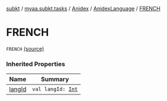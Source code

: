 [subkt](../../../index.md) / [myaa.subkt.tasks](../../index.md) / [Anidex](../index.md) / [AnidexLanguage](index.md) / [FRENCH](./-f-r-e-n-c-h.md)

# FRENCH

`FRENCH` [(source)](https://github.com/Myaamori/SubKt/blob/0.1.19/src/main/kotlin/myaa/subkt/tasks/tasks.kt#L1083)

### Inherited Properties

| Name | Summary |
|---|---|
| [langId](lang-id.md) | `val langId: `[`Int`](https://kotlinlang.org/api/latest/jvm/stdlib/kotlin/-int/index.html) |
